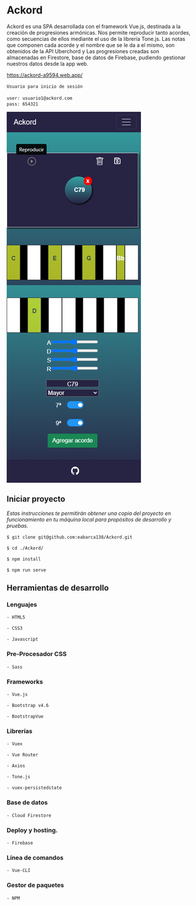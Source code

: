 # Ackord

Ackord es una SPA desarrollada con el framework Vue.js, destinada a la creación de progresiones armónicas. Nos permite reproducir tanto acordes, como secuencias de ellos mediante el uso de la librería Tone.js. Las notas que componen cada acorde y el nombre que se le da a el mismo, son obtenidos de la API Uberchord y Las progresiones creadas son almacenadas en  Firestore, base de datos de Firebase, pudiendo gestionar nuestros datos 
 desde la app web.

https://ackord-a9594.web.app/

```
Usuario para inicio de sesión

user: usuario1@ackord.com
pass: 654321
```

<img src="public/mobile.png" alt="mobile"/>

## Iniciar proyecto
_Estas instrucciones te permitirán obtener una copia del proyecto en funcionamiento en tu máquina local para propósitos de desarrollo y pruebas._

```
$ git clone git@github.com:eabarca138/Ackord.git
```
```
$ cd ./Ackord/
```
```
$ npm install
```
```
$ npm run serve
```

## Herramientas de desarrollo

### Lenguajes

```
- HTML5
```
```
- CSS3
```
```
- Javascript
```

### Pre-Procesador CSS
```
- Sass
```
### Frameworks
```
- Vue.js
```
```
- Bootstrap v4.6
```
```
- BootstrapVue
```
### Librerías
```
- Vuex
```
```
- Vue Router
```
```
- Axios
```
```
- Tone.js
```
```
- vuex-persistedstate
```
### Base de datos
```
- Cloud Firestore
```
### Deploy y hosting.
```
- Firebase
``` 
### Línea de comandos
```
- Vue-CLI
```
### Gestor de paquetes
```
- NPM
```